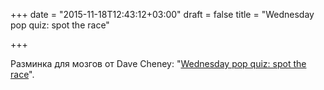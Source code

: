 +++
date = "2015-11-18T12:43:12+03:00"
draft = false
title = "Wednesday pop quiz: spot the race"

+++

<p>Разминка для мозгов от&nbsp;Dave Cheney: &quot;<a href="http://dave.cheney.net/2015/11/18/wednesday-pop-quiz-spot-the-race">Wednesday pop quiz: spot the race</a>&quot;.</p>

